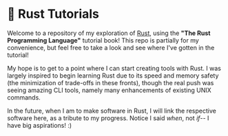 # 🦀 Rust Tutorials
Welcome to a repository of my exploration of [Rust](https://www.rust-lang.org/), using the **"The Rust Programming Language"** tutorial book! This repo is partially for my convenience, but feel free to take a look and see where I've gotten in the tutorial!

My hope is to get to a point where I can start creating tools with Rust. I was largely inspired to begin learning Rust due to its speed and memory safety (the minimization of trade-offs in these fronts), though the real push was seeing amazing CLI tools, namely many enhancements of existing UNIX commands.

In the future, when I am to make software in Rust, I will link the respective software here, as a tribute to my progress. Notice I said *when*, not *if*-- I have big aspirations! :)
